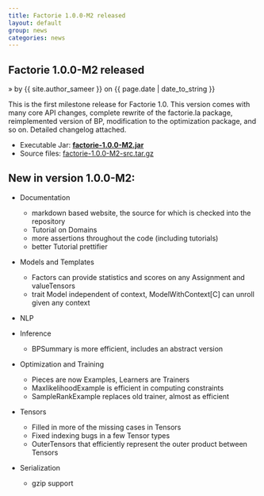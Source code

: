 ```yaml
---
title: Factorie 1.0.0-M2 released
layout: default
group: news
categories: news
---
```


## Factorie 1.0.0-M2 released
 &raquo; by {{ site.author_sameer }} on {{ page.date | date_to_string }}

This is the first milestone release for Factorie 1.0. This version comes with many core API changes, complete rewrite of the factorie.la package, reimplemented version of BP, modification to the optimization package, and so on. Detailed changelog attached.

* Executable Jar: **[factorie-1.0.0-M2.jar](http://factorie.googlecode.com/files/factorie-1.0.0-M2.jar)**
* Source files: [factorie-1.0.0-M2-src.tar.gz](http://factorie.googlecode.com/files/factorie-1.0.0-M2-src.tar.gz)


## New in version 1.0.0-M2:


* Documentation
	- markdown based website, the source for which is checked into the repository
	- Tutorial on Domains
	- more assertions throughout the code (including tutorials)
	- better Tutorial prettifier

* Models and Templates
	- Factors can provide statistics and scores on any Assignment and valueTensors
	- trait Model independent of context, ModelWithContext[C] can unroll given any context

* NLP

* Inference
	- BPSummary is more efficient, includes an abstract version

* Optimization and Training
	- Pieces are now Examples, Learners are Trainers
	- MaxlikelihoodExample is efficient in computing constraints
	- SampleRankExample replaces old trainer, almost as efficient

* Tensors
	- Filled in more of the missing cases in Tensors
	- Fixed indexing bugs in a few Tensor types
	- OuterTensors that efficiently represent the outer product between Tensors

* Serialization
	- gzip support
